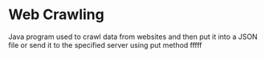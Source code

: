 # Web Crawling
Java program used to crawl data from websites and then put it into a JSON file or send it to the specified server using put method
fffff
